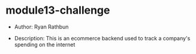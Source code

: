 # module13-challenge

* Author: Ryan Rathbun

* Description: This is an ecommerce backend used to track a company's spending on the internet
